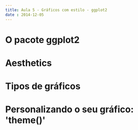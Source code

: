 ```yaml
---
title: Aula 5 - Gráficos com estilo - ggplot2
date : 2014-12-05
---
```


# O pacote ggplot2

# Aesthetics

# Tipos de gráficos

# Personalizando o seu gráfico: 'theme()' 
